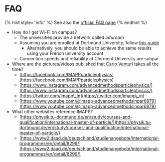 # FAQ

{% hint style="info" %}
See also the [official FAQ page](https://imapp.eu/imapp/faq/)
{% endhint %}

* How do I get Wi-Fi on campus?
  * The universities provide a network called _eduroam_
  * Assuming you are enrolled at Dortmund University, follow [this guide](https://service.tu-dortmund.de/en/anleitungen-wlan)
    * Alternatively, you should be able to achieve the same results using your French university account
  * Connection speeds and reliability at Clermont University are subpar
* Where are the pictures/videos published that [Carlo Venturi](People.md) takes all the time?
  * [https://facebook.com/IMAPPparticlephysics](https://facebook.com/IMAPPparticlephysics)
  * [https://www.instagram.com/advancedmethodsparticlephysics/](https://www.instagram.com/advancedmethodsparticlephysics/)
  * [https://twitter.com/imapp\_in](https://twitter.com/imapp\_in)
  * [https://www.youtube.com/@imapp-advancedmethodsinpar6879](https://www.youtube.com/@imapp-advancedmethodsinpar6879)
* What other websites reference IMAPP?
  * [https://physik.tu-dortmund.de/en/study/courses-and-qualification/international-master-of-particle/](https://physik.tu-dortmund.de/en/study/courses-and-qualification/international-master-of-particle/)
  * [https://www2.daad.de/deutschland/studienangebote/international-programmes/en/detail/8299/](https://www2.daad.de/deutschland/studienangebote/international-programmes/en/detail/8299/)

